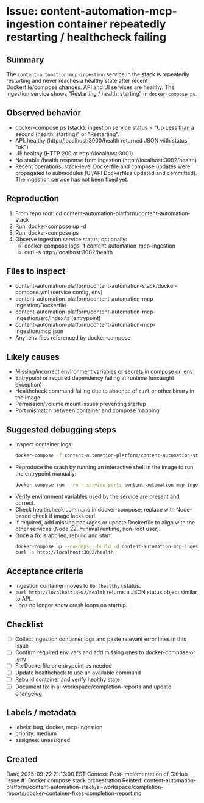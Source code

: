 # Issue: content-automation-mcp-ingestion container repeatedly restarting / healthcheck failing

## Summary
The `content-automation-mcp-ingestion` service in the stack is repeatedly restarting and never reaches a healthy state after recent Dockerfile/compose changes. API and UI services are healthy. The ingestion service shows "Restarting / health: starting" in `docker-compose ps`.

## Observed behavior
- docker-compose ps (stack): ingestion service status = "Up Less than a second (health: starting)" or "Restarting".
- API: healthy (http://localhost:3000/health returned JSON with status "ok")
- UI: healthy (HTTP 200 at http://localhost:3001)
- No stable /health response from ingestion (http://localhost:3002/health)
- Recent operations: stack-level Dockerfile and compose updates were propagated to submodules (UI/API Dockerfiles updated and committed). The ingestion service has not been fixed yet.

## Reproduction
1. From repo root: cd content-automation-platform/content-automation-stack
2. Run: docker-compose up -d
3. Run: docker-compose ps
4. Observe ingestion service status; optionally:
   - docker-compose logs -f content-automation-mcp-ingestion
   - curl -s http://localhost:3002/health

## Files to inspect
- content-automation-platform/content-automation-stack/docker-compose.yml (service config, env)
- content-automation-platform/content-automation-mcp-ingestion/Dockerfile
- content-automation-platform/content-automation-mcp-ingestion/src/index.ts (entrypoint)
- content-automation-platform/content-automation-mcp-ingestion/mcp.json
- Any .env files referenced by docker-compose

## Likely causes
- Missing/incorrect environment variables or secrets in compose or .env
- Entrypoint or required dependency failing at runtime (uncaught exception)
- Healthcheck command failing due to absence of `curl` or other binary in the image
- Permission/volume mount issues preventing startup
- Port mismatch between container and compose mapping

## Suggested debugging steps
- Inspect container logs:
  ```bash
  docker-compose -f content-automation-platform/content-automation-stack/docker-compose.yml logs -f content-automation-mcp-ingestion
  ```
- Reproduce the crash by running an interactive shell in the image to run the entrypoint manually:
  ```bash
  docker-compose run --rm --service-ports content-automation-mcp-ingestion /bin/sh
  ```
- Verify environment variables used by the service are present and correct.
- Check healthcheck command in docker-compose; replace with Node-based check if image lacks curl.
- If required, add missing packages or update Dockerfile to align with the other services (Node 22, minimal runtime, non-root user).
- Once a fix is applied, rebuild and start:
  ```bash
  docker-compose up --no-deps --build -d content-automation-mcp-ingestion
  curl -s http://localhost:3002/health
  ```

## Acceptance criteria
- Ingestion container moves to `Up (healthy)` status.
- `curl http://localhost:3002/health` returns a JSON status object similar to API.
- Logs no longer show crash loops on startup.

## Checklist
- [ ] Collect ingestion container logs and paste relevant error lines in this issue
- [ ] Confirm required env vars and add missing ones to docker-compose or .env
- [ ] Fix Dockerfile or entrypoint as needed
- [ ] Update healthcheck to use an available command
- [ ] Rebuild container and verify healthy state
- [ ] Document fix in ai-workspace/completion-reports and update changelog

## Labels / metadata
- labels: bug, docker, mcp-ingestion
- priority: medium
- assignee: unassigned

## Created
Date: 2025-09-22 21:13:00 EST
Context: Post-implementation of GitHub issue #1 Docker compose stack orchestration
Related: content-automation-platform/content-automation-stack/ai-workspace/completion-reports/docker-container-fixes-completion-report.md
